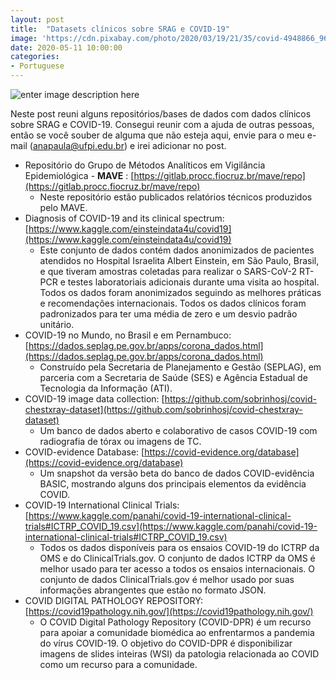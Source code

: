 ```yaml
---
layout: post
title:  "Datasets clínicos sobre SRAG e COVID-19"
image: 'https://cdn.pixabay.com/photo/2020/03/19/21/35/covid-4948866_960_720.jpg'
date: 2020-05-11 10:00:00
categories:
- Portuguese
---
```


![enter image description here](https://cdn.pixabay.com/photo/2020/03/19/21/35/covid-4948866_960_720.jpg)

Neste post reuni alguns repositórios/bases de dados com dados clínicos sobre SRAG e COVID-19. Consegui reunir com a ajuda de outras pessoas, então se você souber de alguma que não esteja aqui, envie para o meu e-mail (anapaula@ufpi.edu.br) e irei adicionar no post.

 - Repositório do Grupo de Métodos Analíticos em Vigilância Epidemiológica - **MAVE** : [https://gitlab.procc.fiocruz.br/mave/repo](https://gitlab.procc.fiocruz.br/mave/repo)
	 - Neste repositório estão publicados relatórios técnicos produzidos pelo MAVE.
 - Diagnosis of COVID-19 and its clinical spectrum: [https://www.kaggle.com/einsteindata4u/covid19](https://www.kaggle.com/einsteindata4u/covid19)
	 - Este conjunto de dados contém dados anonimizados de pacientes atendidos no Hospital Israelita Albert Einstein, em São Paulo, Brasil, e que tiveram amostras coletadas para realizar o SARS-CoV-2 RT-PCR e testes laboratoriais adicionais durante uma visita ao hospital. Todos os dados foram anonimizados seguindo as melhores práticas e recomendações internacionais. Todos os dados clínicos foram padronizados para ter uma média de zero e um desvio padrão unitário.
 - COVID-19 no Mundo, no Brasil e em Pernambuco: [https://dados.seplag.pe.gov.br/apps/corona_dados.html](https://dados.seplag.pe.gov.br/apps/corona_dados.html)
	 - Construído pela Secretaria de Planejamento e Gestão (SEPLAG), em parceria com a Secretaria de Saúde (SES) e Agência Estadual de Tecnologia da Informação (ATI).
 - COVID-19 image data collection: [https://github.com/sobrinhosj/covid-chestxray-dataset](https://github.com/sobrinhosj/covid-chestxray-dataset)
	 - Um banco de dados aberto e colaborativo de casos COVID-19 com radiografia de tórax ou imagens de TC.
 - COVID-evidence Database: [https://covid-evidence.org/database](https://covid-evidence.org/database)
	 - Um snapshot da versão beta do banco de dados COVID-evidência BASIC, mostrando alguns dos principais elementos da evidência COVID.
 - COVID-19 International Clinical Trials: [https://www.kaggle.com/panahi/covid-19-international-clinical-trials#ICTRP_COVID_19.csv](https://www.kaggle.com/panahi/covid-19-international-clinical-trials#ICTRP_COVID_19.csv)
	 - Todos os dados disponíveis para os ensaios COVID-19 do ICTRP da OMS e do ClinicalTrials.gov. O conjunto de dados ICTRP da OMS é melhor usado para ter acesso a todos os ensaios internacionais. O conjunto de dados ClinicalTrials.gov é melhor usado por suas informações abrangentes que estão no formato JSON.
 - COVID DIGITAL PATHOLOGY REPOSITORY: [https://covid19pathology.nih.gov/](https://covid19pathology.nih.gov/)
	 - O COVID Digital Pathology Repository (COVID-DPR) é um recurso para apoiar a comunidade biomédica ao enfrentarmos a pandemia do vírus COVID-19. O objetivo do COVID-DPR é disponibilizar imagens de slides inteiras (WSI) da patologia relacionada ao COVID como um recurso para a comunidade.
